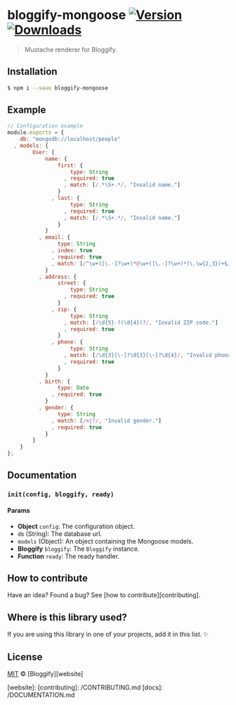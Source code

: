 # bloggify-mongoose [![Version](https://img.shields.io/npm/v/bloggify-mongoose.svg)](https://www.npmjs.com/package/bloggify-mongoose) [![Downloads](https://img.shields.io/npm/dt/bloggify-mongoose.svg)](https://www.npmjs.com/package/bloggify-mongoose)

> Mustache renderer for Bloggify.

## Installation

```sh
$ npm i --save bloggify-mongoose
```

## Example

```js
// Configuration example
module.exports = {
    db: "mongodb://localhost/people"
  , models: {
        User: {
            name: {
                first: {
                    type: String
                  , required: true
                  , match: [/.*\S+.*/, "Invalid name."]
                }
              , last: {
                    type: String
                  , required: true
                  , match: [/.*\S+.*/, "Invalid name."]
                }
            }
          , email: {
                type: String
              , index: true
              , required: true
              , match: [/^\w+([\.-]?\w+)*@\w+([\.-]?\w+)*(\.\w{2,3})+$/, "Please fill a valid email address."]
            }
          , address: {
                street: {
                    type: String
                  , required: true
                }
              , zip: {
                    type: String
                  , match: [/\d{5}-?(\d{4})?/, "Invalid ZIP code."]
                  , required: true
                }
              , phone: {
                    type: String
                  , match: [/\d{3}[\-]?\d{3}[\-]?\d{4}/, "Invalid phone number format."]
                  , required: true
                }
            }
          , birth: {
                type: Date
              , required: true
            }
          , gender: {
                type: String
              , match: [/m|f/, "Invalid gender."]
              , required: true
            }
        }
    }
};
```

## Documentation

### `init(config, bloggify, ready)`

#### Params
- **Object** `config`: The configuration object.
 - `db` (String): The database url.
 - `models` (Object): An object containing the Mongoose models.
- **Bloggify** `bloggify`: The `Bloggify` instance.
- **Function** `ready`: The ready handler.

## How to contribute
Have an idea? Found a bug? See [how to contribute][contributing].

## Where is this library used?
If you are using this library in one of your projects, add it in this list. :sparkles:

## License

[MIT][license] © [Bloggify][website]

[license]: http://showalicense.com/?fullname=Bloggify&year=2016#license-mit
[website]: 
[contributing]: /CONTRIBUTING.md
[docs]: /DOCUMENTATION.md